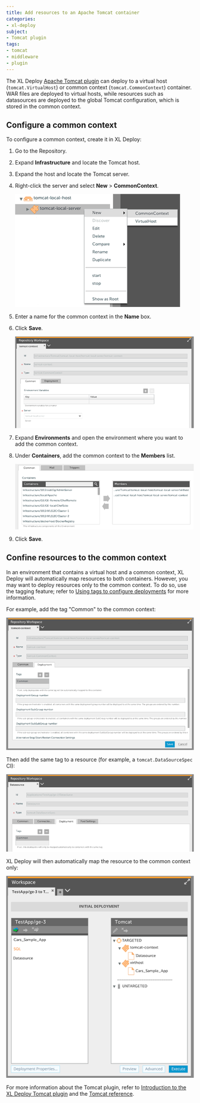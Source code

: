 ```yaml
---
title: Add resources to an Apache Tomcat container
categories:
- xl-deploy
subject:
- Tomcat plugin
tags:
- tomcat
- middleware
- plugin
---
```


The XL Deploy [Apache Tomcat plugin](/xl-deploy/concept/introduction-to-the-xl-deploy-tomcat-plugin.html) can deploy to a virtual host (`tomcat.VirtualHost`) or common context (`tomcat.CommonContext`) container. WAR files are deployed to virtual hosts, while resources such as datasources are deployed to the global Tomcat configuration, which is stored in the common context.

## Configure a common context

To configure a common context, create it in XL Deploy:

1. Go to the Repository.
2. Expand **Infrastructure** and locate the Tomcat host.
3. Expand the host and locate the Tomcat server.
4. Right-click the server and select **New** > **CommonContext**.

    ![Add a CommonContext](images/add-tomcat-common-context-in-repository.png)

5. Enter a name for the common context in the **Name** box.
6. Click **Save**.

    ![CommonContext create screen](images/tomcat-common-context-create.png)

7. Expand **Environments** and open the environment where you want to add the common context.
8. Under **Containers**, add the common context to the **Members** list.

    ![Adding CommonContext to an environment](images/add-tomcat-context-to-environment.png)

9. Click **Save**.

## Confine resources to the common context

In an environment that contains a virtual host and a common context, XL Deploy will automatically map resources to both containers. However, you may want to deploy resources only to the common context. To do so, use the tagging feature; refer to [Using tags to configure deployments](using-tags-to-configure-deployments.html) for more information.

For example, add the tag "Common" to the common context:

![Add tag to tomcat.CommonContext](images/add-tag-to-tomcat-context.png)

Then add the same tag to a resource (for example, a `tomcat.DataSourceSpec` CI):

![Add tag to tomcat.DataSourceSpec](images/add-tag-to-tomcat-datasource.png)

XL Deploy will then automatically map the resource to the common context only:

![Deployment with tag](images/tomcat-context-with-tag-deployment.png)

For more information about the Tomcat plugin, refer to [Introduction to the XL Deploy Tomcat plugin](/xl-deploy/concept/introduction-to-the-xl-deploy-tomcat-plugin.html) and the [Tomcat reference](/xl-deploy/latest/tomcatPluginManual.html).
